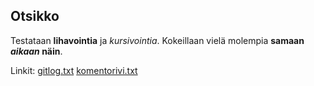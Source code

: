 ## Otsikko

Testataan **lihavointia** ja *kursivointia*.
Kokeillaan vielä molempia **samaan _aikaan_ näin**.

Linkit:
[gitlog.txt](https://github.com/sareetta/ot-harjoitustyo/blob/master/laskarit/viikko1/gitlog.txt)
[komentorivi.txt](https://github.com/sareetta/ot-harjoitustyo/blob/master/laskarit/viikko1/komentorivi.txt)
